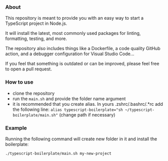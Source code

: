 ### About
This repository is meant to provide you with an easy way to start a TypeScript project in Node.js.

It will install the latest, most commonly used packages for linting, formatting, testing, and more.

The repository also includes things like a Dockerfile, a code quality GitHub action, and a debugger configuration for Visual Studio Code...

If you feel that something is outdated or can be improved, please feel free to open a pull request.

### How to use

- clone the repository
- run the `main.sh` and provide the folder name argument
- it is recommended that you create alias. In yours .zshrc/.bashrc/.*rc add the following line: `alias typescript-boilerplate="sh ~/typescript-boilerplate/main.sh"` (change path if necessary)

### Example
Running the following command will create new folder in it and install the boilerplate:

`./typescript-boilerplate/main.sh my-new-project`